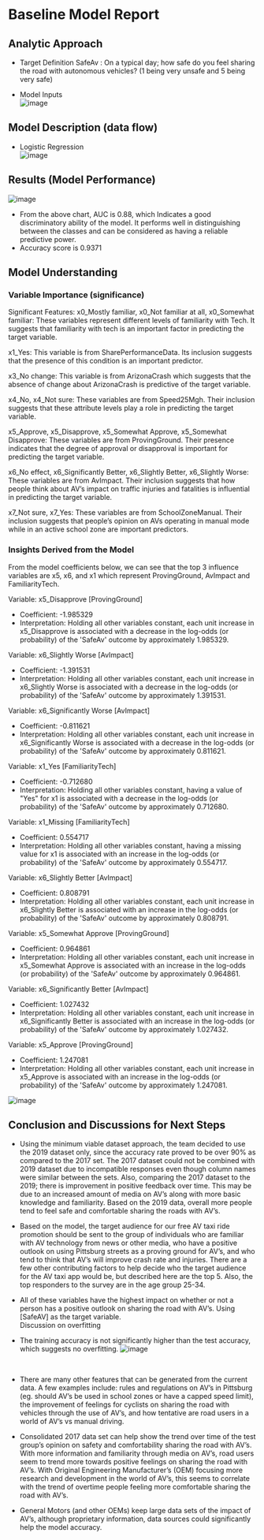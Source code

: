# Baseline Model Report

## Analytic Approach
* Target Definition
  SafeAv : On a typical day; how safe do you feel sharing the road with autonomous vehicles? (1 being very unsafe and 5 being very safe)
  </br>
  
* Model Inputs </br>
  ![image](https://github.com/CMU-SoftwareDesignforDS-Team/AutoVehicles/assets/75749274/08483f67-454c-476e-a7f5-aa95e1834a7c)
  </br>

## Model Description (data flow)
  - Logistic Regression </br>
        ![image](https://github.com/CMU-SoftwareDesignforDS-Team/AutoVehicles/assets/75749274/4cd6f28a-f11a-433a-abc7-7674183b2ba2) 

	

## Results (Model Performance)

![image](https://github.com/CMU-SoftwareDesignforDS-Team/AutoVehicles/assets/75749274/ab0645b5-924b-45d7-bfef-8e452c5c99b6)

* From the above chart, AUC is 0.88, which Indicates a good discriminatory ability of the model. It performs well in distinguishing between the classes and can be considered as having a reliable predictive power. 
* Accuracy score is 0.9371


## Model Understanding

### Variable Importance (significance)

Significant Features:
x0_Mostly familiar, x0_Not familiar at all, x0_Somewhat familiar: These variables represent different levels of familiarity with Tech. It suggests that familiarity with tech is an important factor in predicting the target variable. </br>

x1_Yes: This variable is from SharePerformanceData. Its inclusion suggests that the presence of this condition is an important predictor. </br>

x3_No change: This variable is from ArizonaCrash which suggests that the absence of change about ArizonaCrash is predictive of the target variable. </br>

x4_No, x4_Not sure: These variables are from Speed25Mgh. Their inclusion suggests that these attribute levels play a role in predicting the target variable. </br>

x5_Approve, x5_Disapprove, x5_Somewhat Approve, x5_Somewhat Disapprove: These variables are from ProvingGround. Their presence indicates that the degree of approval or disapproval is important for predicting the target variable.</br>

x6_No effect, x6_Significantly Better, x6_Slightly Better, x6_Slightly Worse: These variables are from AvImpact. Their inclusion suggests that how people think about AV’s impact on traffic injuries and fatalities is influential in predicting the target variable. </br>

x7_Not sure, x7_Yes: These variables are from SchoolZoneManual. Their inclusion suggests that people’s opinion on AVs operating in manual mode while in an active school zone are important predictors. </br>


### Insights Derived from the Model
From the model coefficients below, we can see that the top 3 influence variables are x5, x6, and x1 which represent ProvingGround, AvImpact and FamiliarityTech. 

Variable: x5_Disapprove [ProvingGround]
 - Coefficient: -1.985329
 - Interpretation: Holding all other variables constant, each unit increase in x5_Disapprove is associated with a decrease in the log-odds (or probability) of the 'SafeAv' outcome by approximately 1.985329.

Variable: x6_Slightly Worse [AvImpact]
 - Coefficient: -1.391531
 - Interpretation: Holding all other variables constant, each unit increase in x6_Slightly Worse is associated with a decrease in the log-odds (or probability) of the 'SafeAv' outcome by approximately 1.391531.

Variable: x6_Significantly Worse [AvImpact]
- Coefficient: -0.811621
- Interpretation: Holding all other variables constant, each unit increase in x6_Significantly Worse is associated with a decrease in the log-odds (or probability) of the 'SafeAv' outcome by approximately 0.811621.

Variable: x1_Yes [FamiliarityTech]
- Coefficient: -0.712680
- Interpretation: Holding all other variables constant, having a value of "Yes" for x1 is associated with a decrease in the log-odds (or probability) of the 'SafeAv' outcome by approximately 0.712680.

Variable: x1_Missing [FamiliarityTech]
 - Coefficient: 0.554717
 - Interpretation: Holding all other variables constant, having a missing value for x1 is associated with an increase in the log-odds (or probability) of the 'SafeAv' outcome by approximately 0.554717.

Variable: x6_Slightly Better [AvImpact]
 - Coefficient: 0.808791
 - Interpretation: Holding all other variables constant, each unit increase in x6_Slightly Better is associated with an increase in the log-odds (or probability) of the 'SafeAv' outcome by approximately 0.808791.

Variable: x5_Somewhat Approve [ProvingGround]
 - Coefficient: 0.964861
 - Interpretation: Holding all other variables constant, each unit increase in x5_Somewhat Approve is associated with an increase in the log-odds (or probability) of the 'SafeAv' outcome by approximately 0.964861.

Variable: x6_Significantly Better [AvImpact]
 - Coefficient: 1.027432
 - Interpretation: Holding all other variables constant, each unit increase in x6_Significantly Better is associated with an increase in the log-odds (or probability) of the 'SafeAv' outcome by approximately 1.027432.
 
Variable: x5_Approve [ProvingGround]
 - Coefficient: 1.247081
 - Interpretation: Holding all other variables constant, each unit increase in x5_Approve is associated with an increase in the log-odds (or probability) of the 'SafeAv' outcome by approximately 1.247081.

![image](https://github.com/CMU-SoftwareDesignforDS-Team/AutoVehicles/assets/75749274/3ac91e2f-f296-4ba1-b760-9754bd78fa43)  </br>


## Conclusion and Discussions for Next Steps

 - Using the minimum viable dataset approach, the team decided to use the 2019 dataset only, since the accuracy rate proved to be over 90% as compared to the 2017 set. The 2017 dataset could not be combined with 2019 dataset due to incompatible responses even though column names were similar between the sets. Also, comparing the 2017 dataset to the 2019; there is improvement in positive feedback over time. This may be due to an increased amount of media on AV’s along with more basic knowledge and familiarity. Based on the 2019 data, overall more people tend to feel safe and comfortable sharing the roads with AV’s. </br>

 - Based on the model, the target audience for our free AV taxi ride promotion should be sent to the group of individuals who are familiar with AV technology from news or other media, who have a positive outlook on using Pittsburg streets as a proving ground for AV’s, and who tend to think that AV’s will improve crash rate and injuries. There are a few other contributing factors to help decide who the target audience for the AV taxi app would be, but described here are the top 5. Also, the top responders to the survey are in the age group 25-34. </br>
 - All of these variables have the highest impact on whether or not a person has a positive outlook on sharing the road with AV’s. Using [SafeAV] as the target variable. </br>
Discussion on overfitting
 - The training accuracy is not significantly higher than the test accuracy, which suggests no overfitting. 
![image](https://github.com/CMU-SoftwareDesignforDS-Team/AutoVehicles/assets/75749274/8d4ed7d6-67a7-4d09-acbb-ab0ddbfa128b)
</br>

 - There are many other features that can be generated from the current data. A few examples include: rules and regulations on AV’s in Pittsburg (eg. should AV’s be used in school zones or have a capped speed limit), the improvement of feelings for cyclists on sharing the road with vehicles through the use of AV’s, and how tentative are road users in a world of AV’s vs manual driving. </br>

 - Consolidated 2017 data set can help show the trend over time of the test group’s opinion on safety and comfortability sharing the road with AV’s. With more information and familiarity through media on AV’s, road users seem to trend more towards positive feelings on sharing the road with AV’s. With Original Engineering Manufacturer’s (OEM) focusing more research and development in the world of AV’s, this seems to correlate with the trend of overtime people feeling more comfortable sharing the road with AV’s. </br>

 - General Motors (and other OEMs) keep large data sets of the impact of AV’s, although proprietary information, data sources could significantly help the model accuracy.
